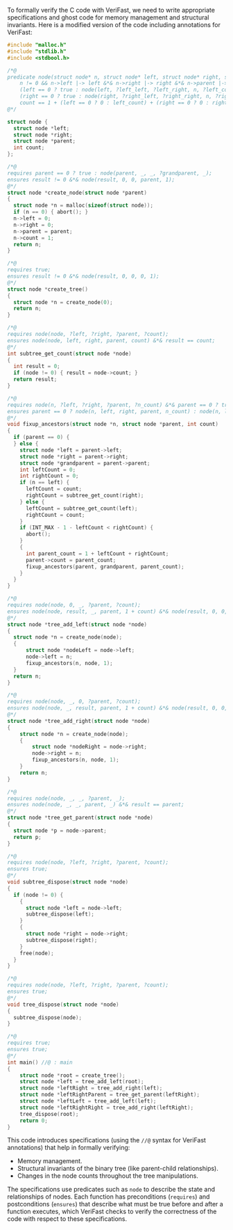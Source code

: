 To formally verify the C code with VeriFast, we need to write appropriate specifications and ghost code for memory management and structural invariants. Here is a modified version of the code including annotations for VeriFast:

```c
#include "malloc.h"
#include "stdlib.h"
#include <stdbool.h>

/*@ 
predicate node(struct node* n, struct node* left, struct node* right, struct node* parent, int count) =
    n != 0 && n->left |-> left &*& n->right |-> right &*& n->parent |-> parent &*& n->count |-> count &*&
    (left == 0 ? true : node(left, ?left_left, ?left_right, n, ?left_count)) &*&
    (right == 0 ? true : node(right, ?right_left, ?right_right, n, ?right_count)) &*&
    count == 1 + (left == 0 ? 0 : left_count) + (right == 0 ? 0 : right_count);
@*/

struct node {
  struct node *left;
  struct node *right;
  struct node *parent;
  int count;
};

/*@
requires parent == 0 ? true : node(parent, _, _, ?grandparent, _);
ensures result != 0 &*& node(result, 0, 0, parent, 1);
@*/
struct node *create_node(struct node *parent)
{
  struct node *n = malloc(sizeof(struct node));
  if (n == 0) { abort(); }
  n->left = 0; 
  n->right = 0;
  n->parent = parent;
  n->count = 1;
  return n;
}

/*@
requires true;
ensures result != 0 &*& node(result, 0, 0, 0, 1);
@*/
struct node *create_tree()
{
  struct node *n = create_node(0);
  return n;
}

/*@
requires node(node, ?left, ?right, ?parent, ?count);
ensures node(node, left, right, parent, count) &*& result == count;
@*/
int subtree_get_count(struct node *node)
{
  int result = 0;
  if (node != 0) { result = node->count; }
  return result;
}

/*@
requires node(n, ?left, ?right, ?parent, ?n_count) &*& parent == 0 ? true : node(parent, left, right, ?grandparent, ?p_count) &*& count >= 1;
ensures parent == 0 ? node(n, left, right, parent, n_count) : node(n, left, right, parent, n_count) &*& node(parent, left, right, grandparent, 1 + count);
@*/
void fixup_ancestors(struct node *n, struct node *parent, int count)
{
  if (parent == 0) {
  } else {
    struct node *left = parent->left;
    struct node *right = parent->right;
    struct node *grandparent = parent->parent;
    int leftCount = 0;
    int rightCount = 0;
    if (n == left) {
      leftCount = count;
      rightCount = subtree_get_count(right);
    } else {
      leftCount = subtree_get_count(left);
      rightCount = count;
    }
    if (INT_MAX - 1 - leftCount < rightCount) {
      abort();
    }
    {
      int parent_count = 1 + leftCount + rightCount;
      parent->count = parent_count;
      fixup_ancestors(parent, grandparent, parent_count);
    }
  }
}

/*@
requires node(node, 0, _, ?parent, ?count);
ensures node(node, result, _, parent, 1 + count) &*& node(result, 0, 0, node, 1);
@*/
struct node *tree_add_left(struct node *node)
{
  struct node *n = create_node(node);
  {
      struct node *nodeLeft = node->left;
      node->left = n;
      fixup_ancestors(n, node, 1);
  }
  return n;
}

/*@
requires node(node, _, 0, ?parent, ?count);
ensures node(node, _, result, parent, 1 + count) &*& node(result, 0, 0, node, 1);
@*/
struct node *tree_add_right(struct node *node)
{
    struct node *n = create_node(node);
    {
        struct node *nodeRight = node->right;
        node->right = n;
        fixup_ancestors(n, node, 1);
    }
    return n;
}

/*@
requires node(node, _, _, ?parent, _);
ensures node(node, _, _, parent, _) &*& result == parent;
@*/
struct node *tree_get_parent(struct node *node)
{
  struct node *p = node->parent;
  return p;
}

/*@
requires node(node, ?left, ?right, ?parent, ?count);
ensures true;
@*/
void subtree_dispose(struct node *node)
{
  if (node != 0) {
    {
      struct node *left = node->left;
      subtree_dispose(left);
    }
    {
      struct node *right = node->right;
      subtree_dispose(right);
    }
    free(node);
  }
}

/*@
requires node(node, ?left, ?right, ?parent, ?count);
ensures true;
@*/
void tree_dispose(struct node *node)
{
  subtree_dispose(node);
}

/*@
requires true;
ensures true;
@*/
int main() //@ : main
{
    struct node *root = create_tree();
    struct node *left = tree_add_left(root);
    struct node *leftRight = tree_add_right(left);
    struct node *leftRightParent = tree_get_parent(leftRight);
    struct node *leftLeft = tree_add_left(left);
    struct node *leftRightRight = tree_add_right(leftRight);
    tree_dispose(root);
    return 0;
}
```

This code introduces specifications (using the `//@` syntax for VeriFast annotations) that help in formally verifying:
- Memory management.
- Structural invariants of the binary tree (like parent-child relationships).
- Changes in the node counts throughout the tree manipulations.

The specifications use predicates such as `node` to describe the state and relationships of nodes. Each function has preconditions (`requires`) and postconditions (`ensures`) that describe what must be true before and after a function executes, which VeriFast checks to verify the correctness of the code with respect to these specifications.
